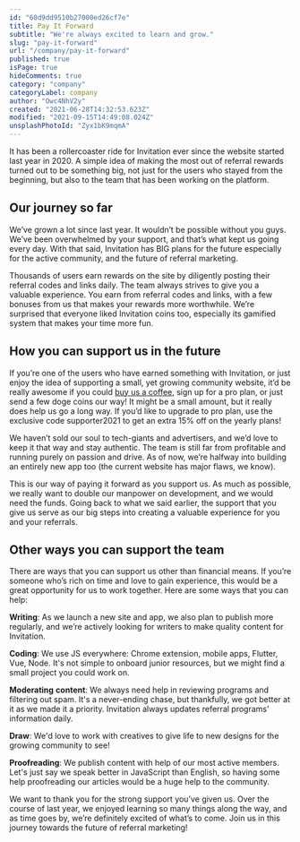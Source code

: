 ```yaml
---
id: "60d9dd9510b27000ed26cf7e"
title: Pay It Forward
subtitle: "We're always excited to learn and grow."
slug: "pay-it-forward"
url: "/company/pay-it-forward"
published: true
isPage: true
hideComments: true
category: "company"
categoryLabel: company
author: "Owc4NhV2y"
created: "2021-06-28T14:32:53.623Z"
modified: "2021-09-15T14:49:08.024Z"
unsplashPhotoId: "Zyx1bK9mqmA"
---
```

It has been a rollercoaster ride for Invitation ever since the website started last year in 2020. A simple idea of making the most out of referral rewards turned out to be something big, not just for the users who stayed from the beginning, but also to the team that has been working on the platform.

## **Our journey so far**

We’ve grown a lot since last year. It wouldn’t be possible without you guys. We’ve been overwhelmed by your support, and that’s what kept us going every day. With that said, Invitation has BIG plans for the future especially for the active community, and the future of referral marketing.

Thousands of users earn rewards on the site by diligently posting their referral codes and links daily. The team always strives to give you a valuable experience. You earn from referral codes and links, with a few bonuses from us that makes your rewards more worthwhile. We’re surprised that everyone liked Invitation coins too, especially its gamified system that makes your time more fun.

## **How you can support us in the future**

If you’re one of the users who have earned something with Invitation, or just enjoy the idea of supporting a small, yet growing community website, it’d be really awesome if you could [buy us a coffee](https://www.buymeacoffee.com/invitation), sign up for a pro plan, or just send a few doge coins our way! It might be a small amount, but it really does help us go a long way. If you’d like to upgrade to pro plan, use the exclusive code supporter2021 to get an extra 15% off on the yearly plans!

We haven’t sold our soul to tech-giants and advertisers, and we’d love to keep it that way and stay authentic. The team is still far from profitable and running purely on passion and drive. As of now, we’re halfway into building an entirely new app too (the current website has major flaws, we know).

This is our way of paying it forward as you support us. As much as possible, we really want to double our manpower on development, and we would need the funds. Going back to what we said earlier, the support that you give us serve as our big steps into creating a valuable experience for you and your referrals.

## **Other ways you can support the team**

There are ways that you can support us other than financial means. If you’re someone who’s rich on time and love to gain experience, this would be a great opportunity for us to work together. Here are some ways that you can help:

**Writing**: As we launch a new site and app, we also plan to publish more regularly, and we’re actively looking for writers to make quality content for Invitation.

**Coding**: We use JS everywhere: Chrome extension, mobile apps, Flutter, Vue, Node. It's not simple to onboard junior resources, but we might find a small project you could work on.

**Moderating** **content**: We always need help in reviewing programs and filtering out spam. It's a never-ending chase, but thankfully, we got better at it as we made it a priority. Invitation always updates referral programs’ information daily.

**Draw**: We'd love to work with creatives to give life to new designs for the growing community to see!

**Proofreading**: We publish content with help of our most active members. Let's just say we speak better in JavaScript than English, so having some help proofreading our articles would be a huge help to the community.

We want to thank you for the strong support you’ve given us. Over the course of last year, we enjoyed learning so many things along the way, and as time goes by, we’re definitely excited of what’s to come. Join us in this journey towards the future of referral marketing!